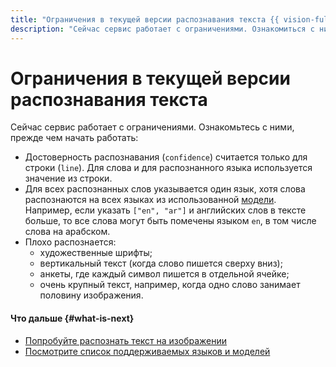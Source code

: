 ```yaml
---
title: "Ограничения в текущей версии распознавания текста {{ vision-full-name }}"
description: "Сейчас сервис работает с ограничениями. Ознакомиться с ними подробнее можно в этой статье." 
---
```


# Ограничения в текущей версии распознавания текста

Сейчас сервис работает с ограничениями. Ознакомьтесь с ними, прежде чем начать работать:
    
* Достоверность распознавания (`confidence`) считается только для строки (`line`). Для слова и для распознанного языка используется значение из строки.
* Для всех распознанных слов указывается один язык, хотя слова распознаются на всех языках из использованной [модели](supported-languages.md). Например, если указать `["en", "ar"]` и английских слов в тексте больше, то все слова могут быть помечены языком `en`, в том числе слова на арабском.
* Плохо распознается:
  * художественные шрифты;
  * вертикальный текст (когда слово пишется сверху вниз);
  * анкеты, где каждый символ пишется в отдельной ячейке;
  * очень крупный текст, например, когда одно слово занимает половину изображения.

#### Что дальше {#what-is-next}

* [Попробуйте распознать текст на изображении](../../operations/ocr/text-detection-image.md)
* [Посмотрите список поддерживаемых языков и моделей](supported-languages.md)